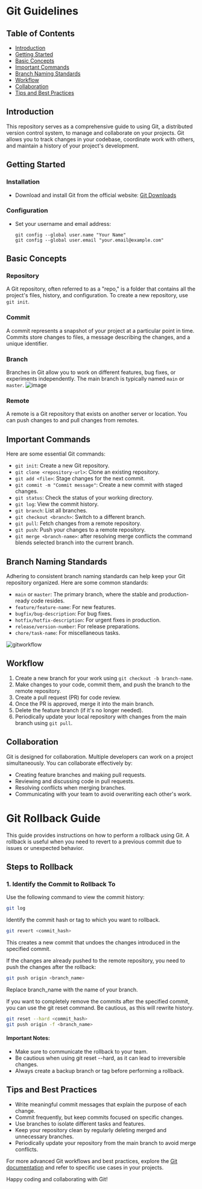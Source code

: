 

# Git Guidelines

## Table of Contents
- [Introduction](#introduction)
- [Getting Started](#getting-started)
- [Basic Concepts](#basic-concepts)
- [Important Commands](#important-commands)
- [Branch Naming Standards](#branch-naming-standards)
- [Workflow](#workflow)
- [Collaboration](#collaboration)
- [Tips and Best Practices](#tips-and-best-practices)

## Introduction

This repository serves as a comprehensive guide to using Git, a distributed version control system, to manage and collaborate on your projects. Git allows you to track changes in your codebase, coordinate work with others, and maintain a history of your project's development.

## Getting Started

### Installation

- Download and install Git from the official website: [Git Downloads](https://git-scm.com/downloads)

### Configuration

- Set your username and email address:
  ```
  git config --global user.name "Your Name"
  git config --global user.email "your.email@example.com"
  ```

## Basic Concepts

### Repository

A Git repository, often referred to as a "repo," is a folder that contains all the project's files, history, and configuration. To create a new repository, use `git init`.

### Commit

A commit represents a snapshot of your project at a particular point in time. Commits store changes to files, a message describing the changes, and a unique identifier.

### Branch

Branches in Git allow you to work on different features, bug fixes, or experiments independently. The main branch is typically named `main` or `master`.
![image](https://github.com/decskill-boost/.github/assets/78824435/930e288c-6f73-4677-9c7a-8d228af5f88a)


### Remote

A remote is a Git repository that exists on another server or location. You can push changes to and pull changes from remotes.

## Important Commands

Here are some essential Git commands:

- `git init`: Create a new Git repository.
- `git clone <repository-url>`: Clone an existing repository.
- `git add <file>`: Stage changes for the next commit.
- `git commit -m "Commit message"`: Create a new commit with staged changes.
- `git status`: Check the status of your working directory.
- `git log`: View the commit history.
- `git branch`: List all branches.
- `git checkout <branch>`: Switch to a different branch.
- `git pull`: Fetch changes from a remote repository.
- `git push`: Push your changes to a remote repository.
- `git merge <branch-name>`: after resolving merge conflicts the command blends selected branch into the current branch.

## Branch Naming Standards

Adhering to consistent branch naming standards can help keep your Git repository organized. Here are some common standards:

- `main` or `master`: The primary branch, where the stable and production-ready code resides.
- `feature/feature-name`: For new features.
- `bugfix/bug-description`: For bug fixes.
- `hotfix/hotfix-description`: For urgent fixes in production.
- `release/version-number`: For release preparations.
- `chore/task-name`: For miscellaneous tasks.

![gitworkflow](https://github.com/decskill-boost/.github/assets/78824435/646c8a6a-05a2-4302-868f-c43df02585a4)

## Workflow

1. Create a new branch for your work using `git checkout -b branch-name`.
2. Make changes to your code, commit them, and push the branch to the remote repository.
3. Create a pull request (PR) for code review.
4. Once the PR is approved, merge it into the main branch.
5. Delete the feature branch (if it's no longer needed).
6. Periodically update your local repository with changes from the main branch using `git pull`.




## Collaboration

Git is designed for collaboration. Multiple developers can work on a project simultaneously. You can collaborate effectively by:

- Creating feature branches and making pull requests.
- Reviewing and discussing code in pull requests.
- Resolving conflicts when merging branches.
- Communicating with your team to avoid overwriting each other's work.

# Git Rollback Guide

This guide provides instructions on how to perform a rollback using Git. A rollback is useful when you need to revert to a previous commit due to issues or unexpected behavior.

## Steps to Rollback

### 1. Identify the Commit to Rollback To

Use the following command to view the commit history:

```bash
git log
```
Identify the commit hash or tag to which you want to rollback.

```bash
git revert <commit_hash>
```
This creates a new commit that undoes the changes introduced in the specified commit.

If the changes are already pushed to the remote repository, you need to push the changes after the rollback:

```bash
git push origin <branch_name>
```

Replace branch_name with the name of your branch.

If you want to completely remove the commits after the specified commit, you can use the git reset command. Be cautious, as this will rewrite history.

```bash
git reset --hard <commit_hash>
git push origin -f <branch_name>
```

#### Important Notes:
- Make sure to communicate the rollback to your team.
- Be cautious when using git reset --hard, as it can lead to irreversible changes.
- Always create a backup branch or tag before performing a rollback.

## Tips and Best Practices

- Write meaningful commit messages that explain the purpose of each change.
- Commit frequently, but keep commits focused on specific changes.
- Use branches to isolate different tasks and features.
- Keep your repository clean by regularly deleting merged and unnecessary branches.
- Periodically update your repository from the main branch to avoid merge conflicts.

For more advanced Git workflows and best practices, explore the [Git documentation](https://git-scm.com/doc) and refer to specific use cases in your projects.

Happy coding and collaborating with Git!